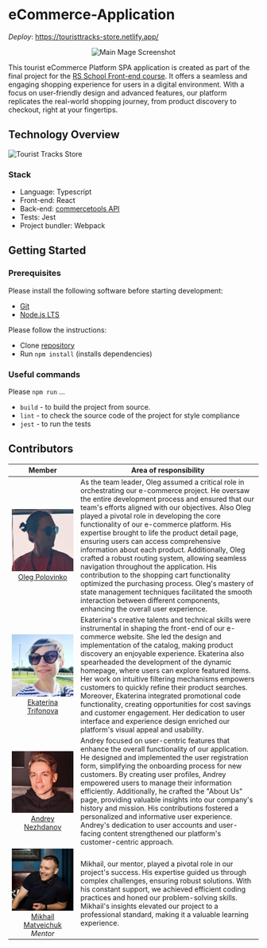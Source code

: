 # eCommerce-Application

*Deploy*: https://touristtracks-store.netlify.app/  

<center><img src="./src/assets/images/main.png" alt="Main Mage Screenshot" width="500"></center>

This tourist eCommerce Platform SPA application is created as part of the final project for the [RS School Front-end course](https://rs.school/js/).
It offers a seamless and engaging shopping experience for users in a digital environment. With a focus on user-friendly design and advanced features, our platform replicates the real-world shopping journey, from product discovery to checkout, right at your fingertips.

## Technology Overview

![Tourist Tracks Store](https://github-readme-tech-stack.vercel.app/api/cards?title=Tourist+Tracks+Store&align=center&lineCount=1&theme=github&width=800&line1=react%2Creact%2C00ecff%3Bredux%2Credux%2Cf34e1e%3Bwebpack%2Cwebpack%2C595959%3Btypescript%2Ctypescript%2C008dff%3Bprettier%2Cprettier%2Cffd200%3Beslint%2Ceslint%2Cff7200%3B)

### Stack

- Language: Typescript
- Front-end: React
- Back-end: [commercetools API](https://commercetools.com/)
- Tests: Jest
- Project bundler: Webpack

## Getting Started

### Prerequisites

Please install the following software before starting development:

- [Git](https://git-scm.com/downloads)
- [Node.js LTS](https://nodejs.org/en/download/)

Please follow the instructions:

- Clone [repository](https://github.com/sheritsh/eCommerce-Application)
- Run `npm install` (installs dependencies)

### Useful commands

Please `npm run` ...

- `build` - to build the project from source.
- `lint` - to check the source code of the project for style compliance
- `jest` - to run the tests

## Contributors

|                       <center> Member </center>                             |              Area of ​​responsibility         |
|-----------------------------------------------------------------------------|--------------------------------------------|
| [![sheritsh_avatar](./src/assets/images/team/oleg.jpg)](https://github.com/sheritsh)<br /> <center>[Oleg Polovinko](https://github.com/sheritsh)</center> | As the team leader, Oleg assumed a critical role in orchestrating our e-commerce project. He oversaw the entire development process and ensured that our team's efforts aligned with our objectives. Also Oleg played a pivotal role in developing the core functionality of our e-commerce platform. His expertise brought to life the product detail page, ensuring users can access comprehensive information about each product. Additionally, Oleg crafted a robust routing system, allowing seamless navigation throughout the application. His contribution to the shopping cart functionality optimized the purchasing process. Oleg's mastery of state management techniques facilitated the smooth interaction between different components, enhancing the overall user experience. |
| [![ekaterina_avatar](./src/assets/images/team/kate.jpg)](https://github.com/ekatrif)<br /> <center>[Ekaterina Trifonova](https://github.com/ekatrif)</center>| Ekaterina's creative talents and technical skills were instrumental in shaping the front-end of our e-commerce website. She led the design and implementation of the catalog, making product discovery an enjoyable experience. Ekaterina also spearheaded the development of the dynamic homepage, where users can explore featured items. Her work on intuitive filtering mechanisms empowers customers to quickly refine their product searches. Moreover, Ekaterina integrated promotional code functionality, creating opportunities for cost savings and customer engagement. Her dedication to user interface and experience design enriched our platform's visual appeal and usability. |
| [![andrey_avatar](./src/assets/images/team/andrey.jpg)](https://github.com/montek1o)<br /> <center>[Andrey Nezhdanov](https://github.com/montek1o)</center>| Andrey focused on user-centric features that enhance the overall functionality of our application. He designed and implemented the user registration form, simplifying the onboarding process for new customers. By creating user profiles, Andrey empowered users to manage their information efficiently. Additionally, he crafted the "About Us" page, providing valuable insights into our company's history and mission. His contributions fostered a personalized and informative user experience. Andrey's dedication to user accounts and user-facing content strengthened our platform's customer-centric approach. |
| [![mikhail_avatar](./src/assets/images/team/mentor.jpeg)](https://github.com/MihailMatveichuk)<br /> <center>[Mikhail Matveichuk](https://github.com/MihailMatveichuk)<br>*Mentor*</center>| Mikhail, our mentor, played a pivotal role in our project's success. His expertise guided us through complex challenges, ensuring robust solutions. With his constant support, we achieved efficient coding practices and honed our problem-solving skills. Mikhail's insights elevated our project to a professional standard, making it a valuable learning experience. |
